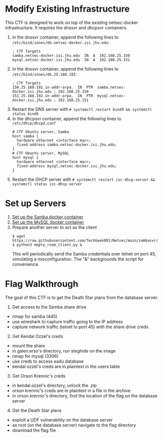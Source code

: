 # Modify Existing Infrastructure
This CTF is designed to work on top of the existing netsec-docker infrastructure. It requires the dnssvr and dhcpsvr containers.
1. In the dnssvr container, append the following lines to ```/etc/bind/zones/db.netsec-docker.isi.jhu.edu```:
   ```
   ; CTF Targets
   samba.netsec-docker.isi.jhu.edu  IN  A  192.168.25.150
   mysql.netsec-docker.isi.jhu.edu  IN  A  192.168.25.151
   ```
2. In the dnssvr container, append the following lines to ```/etc/bind/zones/db.25.168.192```:
   ```
   ; CTF Targets
   150.25.168.192.in-addr-arpa.  IN  PTR  samba.netsec-docker.isi.jhu.edu ; 192.168.25.150
   151.25.168.192.in-addr-arpa.  IN  PTR  mysql.netsec-docker.isi.jhu.edu ; 192.168.25.151
   ```
3. Restart the DNS server with ```# systemctl restart bind9 && systemctl status bind9```
4. In the dhcpsvr container, append the following lines to ```/etc/dhcp/dhcpd.conf```
   ```
   # CTF Ubuntu server, Samba
   host samba {
     hardware ethernet <interface mac>;
     fixed-address samba.netsec-docker.isi.jhu.edu;
   }
   # CTF Ubuntu server, MySQL
   host mysql {
     hardware ethernet <interface mac>;
     fixed-address mysql.netsec-docker.isi.jhu.edu;
   }
   ```
5. Restart the DHCP server with ```# systemctl restart isc-dhcp-server && systemctl status isc-dhcp-server```
# Set up Servers
1. [Set up the Samba docker container](https://github.com/TechGeek001/Netsec/blob/main/sambasvr/README.md)
2. [Set up the MySQL docker container](https://github.com/TechGeek001/Netsec/blob/main/mysqldb/README.md)
3. Prepare another server to act as the client
    ```
    $ wget https://raw.githubusercontent.com/TechGeek001/Netsec/main/sambasvr/Client/empty_room_client.py
    $ python3 empty_room_client.py &
    ```
   This will periodically send the Samba credentials over telnet on port 45, simulating a misconfiguration. The "&" backgrounds the script for convenience.
# Flag Walkthrough
The goal of this CTF is to get the Death Star plans from the database server.
1. Get access to the Samba share drive
  * nmap for samba (445)
  * use wireshark to capture traffic going to the IP address
  * capture network traffic (telnet to port 45) with the share drive creds
2. Get Kendal Ozzel's creds
  * mount the share
  * in galen.erso's directory, run steghide on the image
  * nmap for mysql (3306)
  * use creds to access eadu database
  * kendal ozzel's creds are in plaintext in the users table
3. Get Orson Krennic's creds
  * in kendal.ozzel's directory, unlock the .zip
  * orson krennic's creds are in plaintext in a file in the archive
  * in orson.krennic's directory, find the location of the flag on the database server
4. Get the Death Star plans
  * exploit a UDF vulnerability on the database server
  * as root (on the database server) navigate to the flag directory
  * download the flag file
